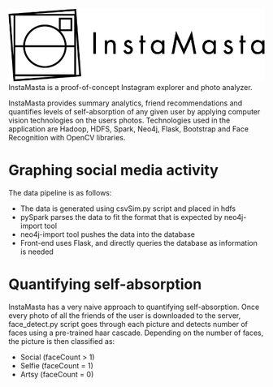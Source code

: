 ![Instamasta](https://github.com/cangulec/instamasta/blob/master/logo.png)
InstaMasta is a proof-of-concept Instagram explorer and photo analyzer.

InstaMasta provides summary analytics, friend recommendations and quantifies levels of self-absorption of any given user by applying computer vision technologies on the users photos. Technologies used in the application are Hadoop, HDFS, Spark, Neo4j, Flask, Bootstrap and Face Recognition with OpenCV libraries.
# Graphing social media activity 

The data pipeline is as follows:

* The data is generated using csvSim.py script and placed in hdfs
* pySpark parses the data to fit the format that is expected by neo4j-import tool
* neo4j-import tool pushes the data into the database
* Front-end uses Flask, and directly queries the database as information is needed

# Quantifying self-absorption

InstaMasta has a very naive approach to quantifying self-absorption. Once every photo of all the friends of the user is downloaded to the server, face_detect.py script goes through each picture and detects number of faces using a pre-trained haar cascade. Depending on the number of faces, the picture is then classified as:

* Social (faceCount > 1)
* Selfie (faceCount = 1)
* Artsy (faceCount = 0)
